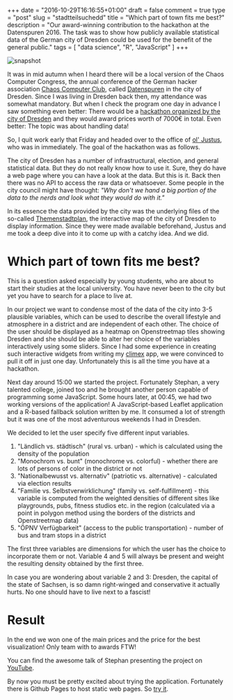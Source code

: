 +++
date = "2016-10-29T16:16:55+01:00"
draft = false
comment = true
type = "post"
slug = "stadtteilsuchedd"
title = "Which part of town fits me best?"
description = "Our award-winning contribution to the hackathon at the Datenspuren 2016. The task was to show how publicly available statistical data of the German city of Dresden could be used for the benefit of the general public."
tags = [ "data science", "R", "JavaScript" ]
+++

![snapshot](/thegreatwhiteshark.coding.io/images/posts/2016/stadtteilsuchedd/snapshot.jpeg)

It was in mid autumn when I heard there will be a local version of the
Chaos Computer Congress, the annual conference of the German hacker
association [Chaos Computer Club](https://www.ccc.de/en/), called
[Datenspuren](https://datenspuren.de/) in the city of Dresden. Since I
was living in Dresden back then, my attendance was somewhat
mandatory. But when I check the program one day in advance I saw
something even better: There would be a [hackathon organized
by the city of
Dresden](http://www.dresden.de/de/wirtschaft/wirtschaftsstandort/projekte-kooperationen/open-data-crunch.php)
and they would award prices worth of 7000€ in total. Even better: The
topic was about handling data!

So, I quit work early that Friday and headed over to the office of
[ol' Justus](https://github.com/jusjusjus), who was in
immediately. The goal of the hackathon was as follows.

The city of Dresden has a number of infrastructural, election, and
general statistical data. But they do not really know how to use
it. Sure, they do have a web page where you can have a look at the
data. But this is it. Back then there was no API to access the raw
data or whatsoever. Some people in the city council might have
thought: *"Why don't we hand a big portion of the data to the nerds
and look what they would do with it."*

In its essence the data provided by the city was the underlying files
of the so-called [Themenstadtplan](http://stadtplan2.dresden.de/), the
interactive map of the city of Dresden to display information. Since
they were made available beforehand, Justus and me took a deep dive
into it to come up with a catchy idea. And we did.

# Which part of town fits me best?

This is a question asked especially by young students, who are about
to start their studies at the local university. You have never been to
the city but yet you have to search for a place to live at.

In our project we want to condense most of the data of the city into 3-5
plausible 
variables, which can be used to describe the overall lifestyle and
atmosphere in a district and are independent of each other. The choice
of the user should be displayed as a heatmap on Openstreetmap tiles
showing Dresden and she should be able to alter her choice of the
variables interactively using some sliders. Since I had some
experience in creating such interactive widgets from writing my
[climex](https://github.com/theGreatWhiteShark/climex) app, we were
convinced to pull it off in just one day. Unfortunately this is all the
time you have at a hackathon.

Next day around 15:00 we started the project. Fortunately Stephan, a
very talented college, joined too and he brought another person
capable of programming some JavaScript. Some hours later, at 00:45, we
had two working versions of the application! A JavaScript-based
Leaflet application and a R-based fallback solution written by me. It
consumed a lot of strength but it was one of the most adventurous
weekends I had in Dresden.

We decided to let the user specify five different input variables.

1. "Ländlich vs. städtisch" (rural vs. urban) - which is calculated
  using the density of the population
2. "Monochrom vs. bunt" (monochrome vs. colorful) - whether there are
  lots of persons of color in the district or not
3. "Nationalbewusst vs. alternativ" (patriotic vs. alternative) -
  calculated via election results
4. "Familie vs. Selbstverwirklichung" (family vs. self-fulfillment) -
  this variable is computed from the weighted densities of different
  sites like playgrounds, pubs, fitness studios etc. in the region
  (calculated via a point in polygon method using the borders of the
  districts and Openstreetmap data)
5. "ÖPNV Verfügbarkeit" (access to the public transportation) - number
   of bus and tram stops in a district

The first three variables are dimensions for which the user has the
choice to incorporate them or not. Variable 4 and 5 will always be
present and weight the resulting density obtained by the first three.

In case you are wondering about variable 2 and 3: Dresden, the capital
of the state of Sachsen, is so damn right-winged and conservative it
actually hurts. No one should have to live next to a fascist!

# Result

In the end we won one of the main prices and the price for the best
visualization! Only team with to awards FTW!

You can find the awesome talk of Stephan presenting the project on [YouTube](https://www.youtube.com/watch?v=znWmLYXqkpQ&feature=youtu.be).

By now you must be pretty excited about trying the
application. Fortunately 
there is Github Pages to host static web pages. So [try it](https://thegreatwhiteshark.github.io/StadtteilsucheDD/index.html).
